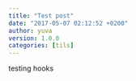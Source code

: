 ```yaml
---
title: "Test post"
date: "2017-05-07 02:12:52 +0200"
author: yuva
version: 1.0.0
categories: [tils]
---
```


testing hooks
```

```
